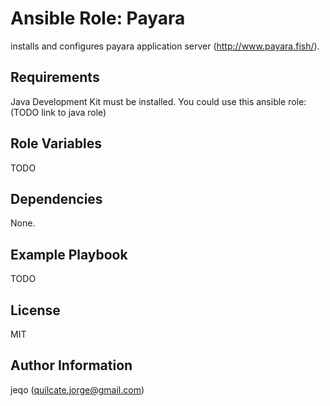 Ansible Role: Payara
====================

installs and configures payara application server (http://www.payara.fish/).

Requirements
------------

Java Development Kit must be installed. You could use this ansible role: (TODO link to java role)

Role Variables
--------------

TODO

Dependencies
------------

None.

Example Playbook
----------------

TODO

License
-------

MIT

Author Information
------------------

jeqo (quilcate.jorge@gmail.com)
